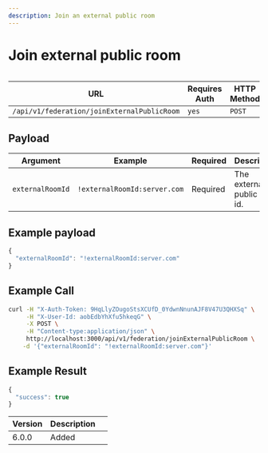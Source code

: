 ```yaml
---
description: Join an external public room
---
```


# Join external public room

<figure><img src="../../../../../.gitbook/assets/enterprise.jpg" alt=""><figcaption></figcaption></figure>

| URL                                         | Requires Auth | HTTP Method |
| ------------------------------------------- | ------------- | ----------- |
| `/api/v1/federation/joinExternalPublicRoom` | `yes`         | `POST`      |

## Payload

<table><thead><tr><th width="225">Argument</th><th>Example</th><th>Required</th><th>Description</th></tr></thead><tbody><tr><td><code>externalRoomId</code></td><td><code>!externalRoomId:server.com</code></td><td>Required</td><td>The external public room id.</td></tr></tbody></table>

## Example payload

```javascript
{
  "externalRoomId": "!externalRoomId:server.com"
}
```

## Example Call

```bash
curl -H "X-Auth-Token: 9HqLlyZOugoStsXCUfD_0YdwnNnunAJF8V47U3QHXSq" \
     -H "X-User-Id: aobEdbYhXfu5hkeqG" \
     -X POST \
     -H "Content-type:application/json" \
     http://localhost:3000/api/v1/federation/joinExternalPublicRoom \
    -d '{"externalRoomId": "!externalRoomId:server.com"}'
```

## Example Result

```javascript
{
  "success": true
}
```

<table><thead><tr><th>Version</th><th>Description</th><th data-hidden></th></tr></thead><tbody><tr><td>6.0.0</td><td>Added</td><td></td></tr></tbody></table>
